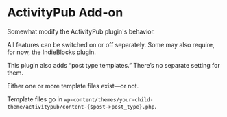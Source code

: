 # ActivityPub Add-on
Somewhat modify the ActivityPub plugin's behavior.

All features can be switched on or off separately. Some may also require, for now, the IndieBlocks plugin.

This plugin also adds “post type templates.” There’s no separate setting for them.

Either one or more template files exist—or not.

Template files go in `wp-content/themes/your-child-theme/activitypub/content-{$post->post_type}.php`.
